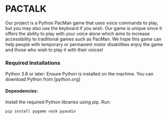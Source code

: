 # PACTALK

Our project is a Python PacMan game that uses voice commands to play, but you may also use the keyboard if you wish. Our game is unique since it offers the ability to play with your voice alone which aims to increase accessibility to traditional games such as PacMan. We hope this game can help people with temporary or permanent motor disabilities enjoy the game and those who wish to play it with their voices!

### Required Installations
  Python 3.8 or later: Ensure Python is installed on the machine. You can download Python from [python.org]
    
#### Dependencies:
  Install the required Python libraries using pip. 
    Run:
    
    pip install pygame vosk pyaudio

    

